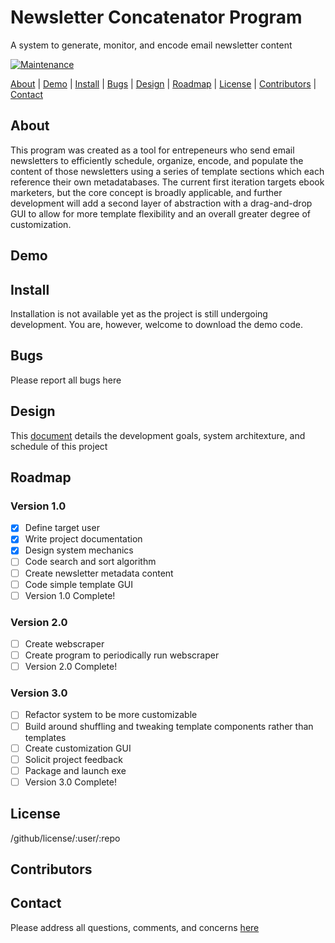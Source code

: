 # Newsletter Concatenator Program
A system to generate, monitor, and encode email newsletter content

[![Maintenance](https://img.shields.io/badge/Maintained-yes-green.svg)](https://github.com/jhbardwell/Newsletter-Concatenator-Program)

[About](#About) | [Demo](#Demo) | [Install](#Install) | [Bugs](#Bugs) | [Design](#Design) | [Roadmap](#Roadmap) | [License](#License) | [Contributors](#Contributors) | [Contact](#Contact)

## About 
This program was created as a tool for entrepeneurs who send email newsletters to efficiently schedule, organize, encode, and populate the content of those newsletters using a series of template sections which each reference their own metadatabases. The current first iteration targets ebook marketers, but the core concept is broadly applicable, and further development will add a second layer of abstraction with a drag-and-drop GUI to allow for more template flexibility and an overall greater degree of customization.
## Demo

## Install
Installation is not available yet as the project is still undergoing development. You are, however, welcome to download the demo code.
## Bugs
Please report all bugs here
## Design
This [document](DESIGNDOC.md) details the development goals, system architexture, and schedule of this project
## Roadmap
### Version 1.0
- [X] Define target user
- [X] Write project documentation
- [X] Design system mechanics
- [ ] Code search and sort algorithm
- [ ] Create newsletter metadata content
- [ ] Code simple template GUI
- [ ] Version 1.0 Complete!
### Version 2.0
- [ ] Create webscraper
- [ ] Create program to periodically run webscraper
- [ ] Version 2.0 Complete!
### Version 3.0
- [ ] Refactor system to be more customizable
- [ ] Build around shuffling and tweaking template components rather than templates
- [ ] Create customization GUI
- [ ] Solicit project feedback
- [ ] Package and launch exe
- [ ] Version 3.0 Complete!
## License
/github/license/:user/:repo
## Contributors

## Contact
Please address all questions, comments, and concerns [here](jhbardwell@gmail.com)
